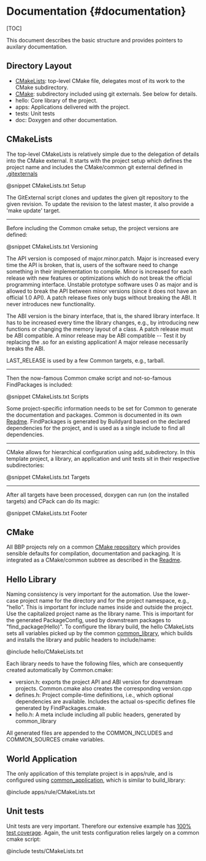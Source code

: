 Documentation {#documentation}
============

[TOC]

This document describes the basic structure and provides pointers to
auxilary documentation.

## Directory Layout

* [CMakeLists](https://github.com/BlueBrain/Hello/blob/master/CMakeLists.txt):
  top-level CMake file, delegates most of its work to the CMake subdirectory.
* [CMake](https://github.com/Eyescale/CMake#readme): subdirectory
  included using git externals. See below for details.
* hello: Core library of the project.
* apps: Applications delivered with the project.
* tests: Unit tests
* doc: Doxygen and other documentation.

## CMakeLists

The top-level CMakeLists is relatively simple due to the delegation of
details into the CMake external. It starts with the project setup which
defines the project name and includes the CMake/common git external
defined in
[.gitexternals](https://github.com/BlueBrain/Hello/blob/master/.gitexternals)

@snippet CMakeLists.txt Setup

The GitExternal script clones and updates the given git repository to
the given revision. To update the revision to the latest master, it also
provide a 'make update' target.

- - -

Before including the Common cmake setup, the project versions are
defined:

@snippet CMakeLists.txt Versioning

The API version is composed of major.minor.patch. Major is increased
every time the API is broken, that is, users of the software need to
change something in their implementation to compile. Minor is increased
for each release with new features or optimizations which do not break
the official programming interface. Unstable prototype software uses 0
as major and is allowed to break the API between minor versions (since
it does not have an official 1.0 API). A patch release fixes only bugs
without breaking the ABI. It never introduces new functionality.

The ABI version is the binary interface, that is, the shared library
interface. It has to be increased every time the library changes, e.g.,
by introducing new functions or changing the memory layout of a class. A
patch release must be ABI compatible. A minor release may be ABI
compatible -- Test it by replacing the .so for an existing application!
A major release necessarily breaks the ABI.

LAST_RELEASE is used by a few Common targets, e.g., tarball.

- - -

Then the now-famous Common cmake script and not-so-famous FindPackages
is included:

@snippet CMakeLists.txt Scripts

Some project-specific information needs to be set for Common to generate
the documentation and packages. Common is documented in its own
[Readme](https://github.com/Eyescale/CMake#readme). FindPackages is
generated by Buildyard based on the declared dependencies for the
project, and is used as a single include to find all dependencies.

- - -

CMake allows for hierarchical configuration using add_subdirectory. In
this template project, a library, an application and unit tests sit in
their respective subdirectories:

@snippet CMakeLists.txt Targets

- - -

After all targets have been processed, doxygen can run (on the installed
targets) and CPack can do its magic:

@snippet CMakeLists.txt Footer

## CMake

All BBP projects rely on a common
[CMake repository](https://github.com/Eyescale/CMake) which provides
sensible defaults for compilation, documentation and packaging. It is
integrated as a CMake/common subtree as described in the
[Readme](https://github.com/Eyescale/CMake#readme).

## Hello Library

Naming consistency is very important for the automation. Use the
lower-case project name for the directory and for the project namespace,
e.g., "hello". This is important for include names inside and outside
the project. Use the capitalized project name as the library name. This
is important for the generated PackageConfig, used by downstream
packages to "find_package(Hello)". To configure the library build, the
hello CMakeLists sets all variables picked up by the common
[common_library](https://github.com/Eyescale/CMake/blob/master/CommonLibrary.cmake),
which builds and installs the library and public headers to
include/name:

@include hello/CMakeLists.txt

Each library needs to have the following files, which are consequently
created automatically by Common.cmake:

* version.h: exports the project API and ABI version for downstream
  projects. Common.cmake also creates the corresponding version.cpp
* defines.h: Project compile-time definitions, i.e., which optional
  dependencies are available. Includes the actual os-specific defines
  file generated by FindPackages.cmake.
* hello.h: A meta include including all public headers, generated by
  common_library

All generated files are appended to the COMMON_INCLUDES and
COMMON_SOURCES cmake variables.

## World Application

The only application of this template project is in apps/rule, and is
configured using
[common_application](https://github.com/Eyescale/CMake/blob/master/CommonApplication.cmake),
which is similar to build_library:

@include apps/rule/CMakeLists.txt

## Unit tests

Unit tests are very important. Therefore our extensive example has
[100% test coverage](CoverageReport/index.html). Again, the unit tests
configuration relies largely on a common cmake script:

@include tests/CMakeLists.txt
